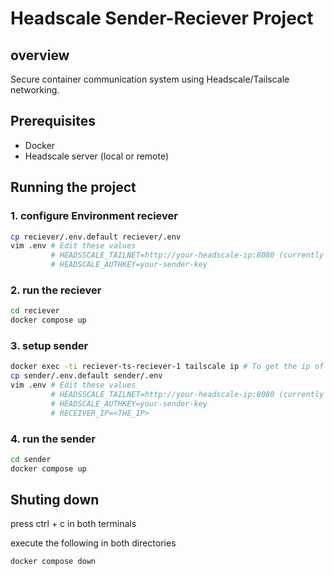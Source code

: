 # Headscale Sender-Reciever Project

## overview
Secure container communication system using Headscale/Tailscale networking.

## Prerequisites

- Docker
- Headscale server (local or remote)

## Running the project

### 1. configure Environment reciever

```bash
cp reciever/.env.default reciever/.env
vim .env # Edit these values
         # HEADSSCALE_TAILNET=http://your-headscale-ip:8080 (currently configured for a local container)
         # HEADSCALE_AUTHKEY=your-sender-key
```

### 2. run the reciever

```bash
cd reciever
docker compose up
```

### 3. setup sender
```bash
docker exec -ti reciever-ts-reciever-1 tailscale ip # To get the ip of the reciever
cp sender/.env.default sender/.env
vim .env # Edit these values
         # HEADSSCALE_TAILNET=http://your-headscale-ip:8080 (currently configured for a local container)
         # HEADSCALE_AUTHKEY=your-sender-key
         # RECEIVER_IP=<THE_IP>
```

### 4. run the sender

```bash
cd sender
docker compose up
```

## Shuting down
press ctrl + c in both terminals

execute the following in both directories
```bash
docker compose down
```




